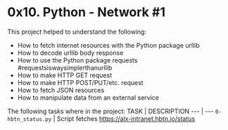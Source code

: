 # 0x10. Python - Network #1
This project helped to understand the following:
- How to fetch internet resources with the Python package urllib
- How to decode urllib body response
- How to use the Python package requests #requestsiswaysimplerthanurllib
- How to make HTTP GET request
- How to make HTTP POST/PUT/etc. request
- How to fetch JSON resources
- How to manipulate data from an external service

The following tasks where in the project:
TASK | DESCRIPTION
--- | ---
`0-hbtn_status.py` | Script fetches https://alx-intranet.hbtn.io/status
